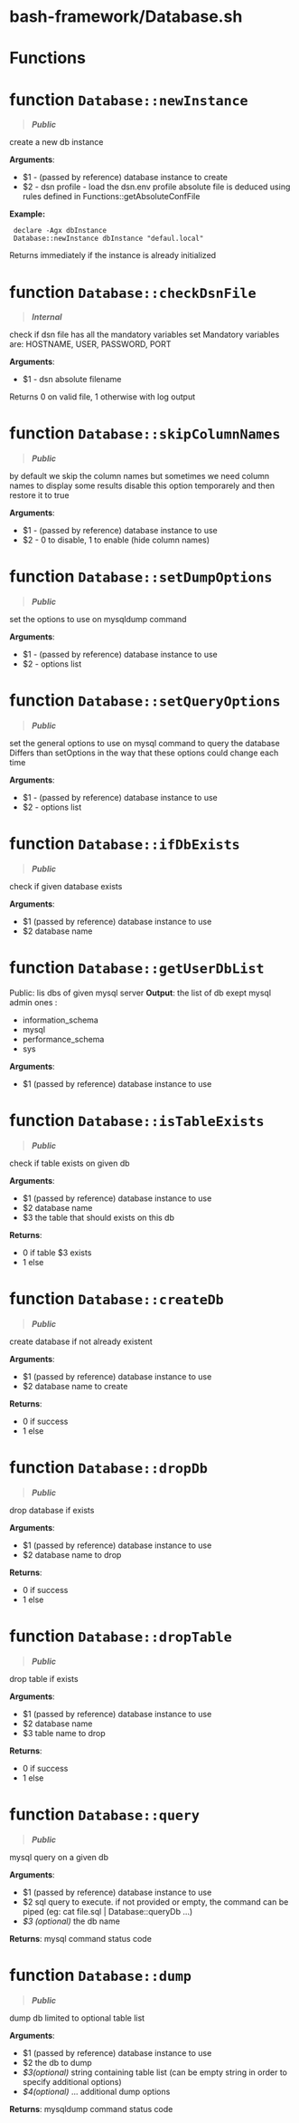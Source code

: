 # bash-framework/Database.sh
# Functions
# function `Database::newInstance`
> ***Public***

create a new db instance

**Arguments**:
* $1 - (passed by reference) database instance to create
* $2 - dsn profile - load the dsn.env profile
      absolute file is deduced using rules defined in Functions::getAbsoluteConfFile

**Example:**
```shell
 declare -Agx dbInstance
 Database::newInstance dbInstance "defaul.local"
```

Returns immediately if the instance is already initialized
# function `Database::checkDsnFile`
> ***Internal***

check if dsn file has all the mandatory variables set
 Mandatory variables are: HOSTNAME, USER, PASSWORD, PORT

**Arguments**:
* $1 - dsn absolute filename

Returns 0 on valid file, 1 otherwise with log output
# function `Database::skipColumnNames`
> ***Public***

by default we skip the column names
 but sometimes we need column names to display some results
 disable this option temporarely and then restore it to true

**Arguments**:
* $1 - (passed by reference) database instance to use
* $2 - 0 to disable, 1 to enable (hide column names)
# function `Database::setDumpOptions`
> ***Public***

set the options to use on mysqldump command

**Arguments**:
* $1 - (passed by reference) database instance to use
* $2 - options list
# function `Database::setQueryOptions`
> ***Public***

set the general options to use on mysql command to query the database
 Differs than setOptions in the way that these options could change each time

**Arguments**:
* $1 - (passed by reference) database instance to use
* $2 - options list
# function `Database::ifDbExists`
> ***Public***

check if given database exists

**Arguments**:
* $1 (passed by reference) database instance to use
* $2 database name
# function `Database::getUserDbList`
 Public: lis dbs of given mysql server
 **Output**:
 the list of db exept mysql admin ones :
 - information_schema
 - mysql
 - performance_schema
 - sys

**Arguments**:
* $1 (passed by reference) database instance to use
# function `Database::isTableExists`
> ***Public***

check if table exists on given db

**Arguments**:
* $1 (passed by reference) database instance to use
* $2 database name
* $3 the table that should exists on this db

**Returns**:
* 0 if table $3 exists
* 1 else
# function `Database::createDb`
> ***Public***

create database if not already existent

**Arguments**:
* $1 (passed by reference) database instance to use
* $2 database name to create

**Returns**:
* 0 if success
* 1 else
# function `Database::dropDb`
> ***Public***

drop database if exists

**Arguments**:
* $1 (passed by reference) database instance to use
* $2 database name to drop

**Returns**:
* 0 if success
* 1 else
# function `Database::dropTable`
> ***Public***

drop table if exists

**Arguments**:
* $1 (passed by reference) database instance to use
* $2 database name
* $3 table name to drop

**Returns**:
* 0 if success
* 1 else
# function `Database::query`
> ***Public***

mysql query on a given db

**Arguments**:
* $1 (passed by reference) database instance to use
* $2 sql query to execute.
     if not provided or empty, the command can be piped (eg: cat file.sql | Database::queryDb ...)
* _$3 (optional)_ the db name

**Returns**: mysql command status code
# function `Database::dump`
> ***Public***

dump db limited to optional table list

**Arguments**:
* $1 (passed by reference) database instance to use
* $2 the db to dump
* _$3(optional)_ string containing table list
        (can be empty string in order to specify additional options)
* _$4(optional)_ ... additional dump options

**Returns**: mysqldump command status code
